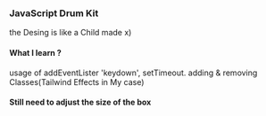 ### JavaScript Drum Kit

the Desing is like a Child made x)

#### What I learn ?
usage of addEventLister 'keydown', setTimeout.
adding & removing Classes(Tailwind Effects in My case)


#### Still need to adjust the size of the box
